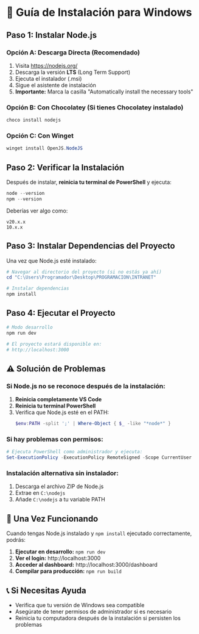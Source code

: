 # 🚀 Guía de Instalación para Windows

## Paso 1: Instalar Node.js

### Opción A: Descarga Directa (Recomendado)
1. Visita https://nodejs.org/
2. Descarga la versión **LTS** (Long Term Support)
3. Ejecuta el instalador (.msi)
4. Sigue el asistente de instalación
5. **Importante:** Marca la casilla "Automatically install the necessary tools"

### Opción B: Con Chocolatey (Si tienes Chocolatey instalado)
```powershell
choco install nodejs
```

### Opción C: Con Winget
```powershell
winget install OpenJS.NodeJS
```

## Paso 2: Verificar la Instalación

Después de instalar, **reinicia tu terminal de PowerShell** y ejecuta:

```powershell
node --version
npm --version
```

Deberías ver algo como:
```
v20.x.x
10.x.x
```

## Paso 3: Instalar Dependencias del Proyecto

Una vez que Node.js esté instalado:

```powershell
# Navegar al directorio del proyecto (si no estás ya ahí)
cd "C:\Users\Programador\Desktop\PROGRAMACION\INTRANET"

# Instalar dependencias
npm install
```

## Paso 4: Ejecutar el Proyecto

```powershell
# Modo desarrollo
npm run dev

# El proyecto estará disponible en:
# http://localhost:3000
```

## ⚠️ Solución de Problemas

### Si Node.js no se reconoce después de la instalación:
1. **Reinicia completamente VS Code**
2. **Reinicia tu terminal PowerShell**
3. Verifica que Node.js esté en el PATH:
   ```powershell
   $env:PATH -split ';' | Where-Object { $_ -like "*node*" }
   ```

### Si hay problemas con permisos:
```powershell
# Ejecuta PowerShell como administrador y ejecuta:
Set-ExecutionPolicy -ExecutionPolicy RemoteSigned -Scope CurrentUser
```

### Instalación alternativa sin instalador:
1. Descarga el archivo ZIP de Node.js
2. Extrae en `C:\nodejs`
3. Añade `C:\nodejs` a tu variable PATH

## 🎯 Una Vez Funcionando

Cuando tengas Node.js instalado y `npm install` ejecutado correctamente, podrás:

1. **Ejecutar en desarrollo:** `npm run dev`
2. **Ver el login:** http://localhost:3000
3. **Acceder al dashboard:** http://localhost:3000/dashboard
4. **Compilar para producción:** `npm run build`

## 📞 Si Necesitas Ayuda

- Verifica que tu versión de Windows sea compatible
- Asegúrate de tener permisos de administrador si es necesario
- Reinicia tu computadora después de la instalación si persisten los problemas
